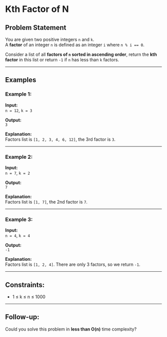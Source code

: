 # Kth Factor of N

## Problem Statement

You are given two positive integers `n` and `k`.  
A **factor** of an integer `n` is defined as an integer `i` where `n % i == 0`.

Consider a list of all **factors of `n` sorted in ascending order**, return the **kth factor** in this list or return `-1` if `n` has less than `k` factors.

---

## Examples

### Example 1:

**Input:**  
`n = 12`, `k = 3`

**Output:**  
`3`

**Explanation:**  
Factors list is `[1, 2, 3, 4, 6, 12]`, the 3rd factor is `3`.

---

### Example 2:

**Input:**  
`n = 7`, `k = 2`

**Output:**  
`7`

**Explanation:**  
Factors list is `[1, 7]`, the 2nd factor is `7`.

---

### Example 3:

**Input:**  
`n = 4`, `k = 4`

**Output:**  
`-1`

**Explanation:**  
Factors list is `[1, 2, 4]`. There are only 3 factors, so we return `-1`.

---

## Constraints:

- 1 ≤ k ≤ n ≤ 1000

---

## Follow-up:

Could you solve this problem in **less than O(n)** time complexity?
